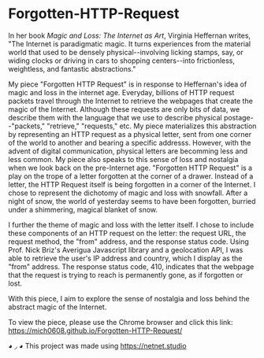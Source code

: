 # Forgotten-HTTP-Request

In her book _Magic and Loss: The Internet as Art_, Virginia Heffernan writes,
"The Internet is paradigmatic magic. It turns experiences from the material world that used to be densely physical--involving licking stamps, say, or widing clocks or driving in cars to shopping centers--into frictionless, weightless, and fantastic abstractions."

My piece "Forgotten HTTP Request" is in response to Heffernan's idea of magic and loss in the internet age. Everyday, billions of HTTP request packets travel through the Internet to retrieve the webpages that create the magic of the Internet. Although these requests are only bits of data, we describe them with the language that we use to describe physical postage--"packets," "retrieve," "requests," etc. My piece materializes this abstraction by representing an HTTP request as a physical letter, sent from one corner of the world to another and bearing a specific addresss. However, with the advent of digital communication, physical letters are becomming less and less common. My piece also speaks to this sense of loss and nostalgia when we look back on the pre-Internet age. "Forgotten HTTP Request" is a play on the trope of a letter forgotten at the corner of a drawer. Instead of a letter, the HTTP Request itself is being forgotten in a corner of the Internet. I chose to represent the dichotomy of magic and loss with snowfall. After a night of snow, the world of yesterday seems to have been forgotten, burried under a shimmering, magical blanket of snow.

I further the theme of magic and loss with the letter itself. I chose to include these components of an HTTP request on the letter: the request URL, the request method, the "from" address, and the response status code. Using Prof. Nick Briz's Averigua Javascript library and a geolocation API, I was able to retrieve the user's IP address and country, which I display as the "from" address. The response status code, 410, indicates that the webpage that the request is trying to reach is permanently gone, as if forgotten or lost.

With this piece, I aim to explore the sense of nostalgia and loss behind the abstract magic of the Internet.

To view the piece, please use the Chrome browser and click this link: https://mich0608.github.io/Forgotten-HTTP-Request/

◕ ◞ ◕ This project was made using https://netnet.studio
